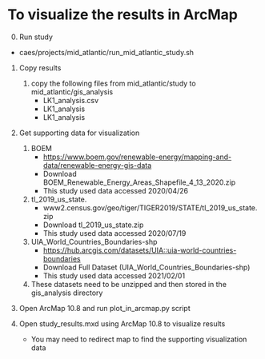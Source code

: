 # To visualize the results in ArcMap

0) Run study
- caes/projects/mid_atlantic/run_mid_atlantic_study.sh

1) Copy results
    1) copy the following files from mid_atlantic/study to mid_atlantic/gis_analysis
        - LK1_analysis.csv
        - LK1_analysis
        - LK1_analysis

2) Get supporting data for visualization
    1) BOEM
       - https://www.boem.gov/renewable-energy/mapping-and-data/renewable-energy-gis-data
       - Download BOEM_Renewable_Energy_Areas_Shapefile_4_13_2020.zip
       - This study used data accessed 2020/04/26
    2) tl_2019_us_state.
       - www2.census.gov/geo/tiger/TIGER2019/STATE/tl_2019_us_state.zip
       - Download tl_2019_us_state.zip
       - This study used data accessed 2020/07/19
    3) UIA_World_Countries_Boundaries-shp 
        - https://hub.arcgis.com/datasets/UIA::uia-world-countries-boundaries
        - Download Full Dataset (UIA_World_Countries_Boundaries-shp)
        - This study used data accessed 2021/02/01
    4) These datasets need to be unzipped and then stored in the gis_analysis directory

3) Open ArcMap 10.8 and run plot_in_arcmap.py script

4) Open study_results.mxd using ArcMap 10.8 to visualize results
    - You may need to redirect map to find the supporting visualization data